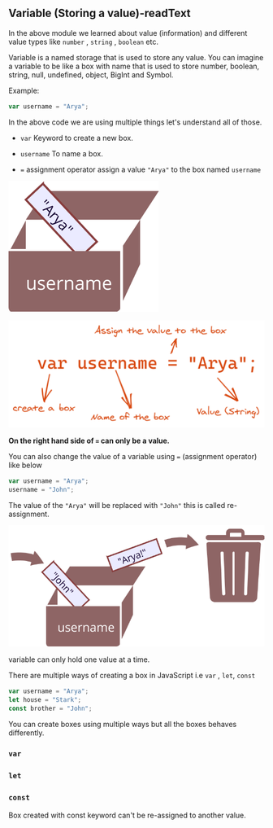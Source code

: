 ## Variable (Storing a value)-readText

In the above module we learned about value (information) and different value types like `number` , `string` , `boolean` etc.

Variable is a named storage that is used to store any value. You can imagine a variable to be like a box with name that is used to store number, boolean, string, null, undefined, object, BigInt and Symbol.

Example:

```js
var username = "Arya";
```

In the above code we are using multiple things let's understand all of those.

- `var` Keyword to create a new box.

- `username` To name a box.

- `=` assignment operator assign a value `"Arya"` to the box named `username`

![Store of value](./assets/variable-box.png)

![variable](assets/variable-var.png)

**On the right hand side of `=` can only be a value.**

You can also change the value of a variable using `=` (assignment operator) like below

```js
var username = "Arya";
username = "John";
```

The value of the `"Arya"` will be replaced with `"John"` this is called re-assignment.

![Re-assignment](assets/re-assignment.png)

variable can only hold one value at a time.

There are multiple ways of creating a box in JavaScript i.e `var` , `let`, `const`

```js
var username = "Arya";
let house = "Stark";
const brother = "John";
```

You can create boxes using multiple ways but all the boxes behaves differently.

### `var`

### `let`

### `const`

Box created with const keyword can't be re-assigned to another value.
